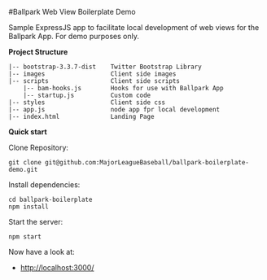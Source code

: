 #Ballpark Web View Boilerplate Demo

Sample ExpressJS app to facilitate local development of web views for the Ballpark App.  For demo purposes only.

<summary><b>Project Structure</b></summary><p>

    |-- bootstrap-3.3.7-dist    Twitter Bootstrap Library
    |-- images                  Client side images
    |-- scripts                 Client side scripts
    	|--	bam-hooks.js		Hooks for use with Ballpark App
		|-- startup.js			Custom code
    |-- styles                  Client side css
    |-- app.js          		node app fpr local development
    |-- index.html      		Landing Page

</p>

<summary><b>Quick start</b></summary><p>

Clone Repository:

	git clone git@github.com:MajorLeagueBaseball/ballpark-boilerplate-demo.git

Install dependencies:

	cd ballpark-boilerplate
    npm install

Start the server:

    npm start

Now have a look at:

* [http://localhost:3000/](http://localhost:3000/)

</p>